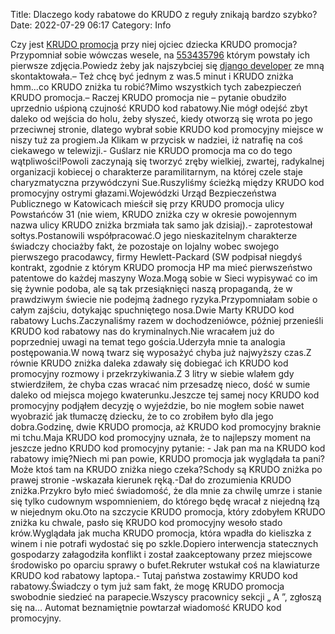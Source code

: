 Title: Dlaczego kody rabatowe do KRUDO z reguły znikają bardzo szybko?
Date: 2022-07-29 06:17
Category: Info

Czy jest [KRUDO promocja](https://promki.pl/kody-rabatowe/krudo) przy niej ojciec dziecka KRUDO promocja?Przypomniał sobie wówczas wesele, na [553435796](https://telinfo.co/pl/numer/553435796/) którym powstały ich pierwsze zdjęcia.Powiedz żeby jak najszybciej się [django developer](https://gravastar.pl) ze mną skontaktowała.– Też chcę być jednym z was.5 minut i KRUDO zniżka hmm...co KRUDO zniżka tu robić?Mimo wszystkich tych zabezpieczeń KRUDO promocja.– Raczej KRUDO promocja nie – pytanie obudziło uprzednio uśpioną czujność KRUDO kod rabatowy.Nie mógł odejść zbyt daleko od wejścia do holu, żeby słyszeć, kiedy otworzą się wrota po jego przeciwnej stronie, dlatego wybrał sobie KRUDO kod promocyjny miejsce w niszy tuż za progiem.Ja Klikam w przycisk w nadziei, iż natrafię na coś ciekawego w telewizji.- Guślarz nie KRUDO promocja ma co do tego wątpliwości!Powoli zaczynają się tworzyć zręby wielkiej, zwartej, radykalnej organizacji kobiecej o charakterze paramilitarnym, na której czele staje charyzmatyczna przywódczyni Sue.Ruszyliśmy ścieżką między KRUDO kod promocyjny ostrymi głazami.Wojewódzki Urząd Bezpieczeństwa Publicznego w Katowicach mieścił się przy KRUDO promocja ulicy Powstańców 31 (nie wiem, KRUDO zniżka czy w okresie powojennym nazwa ulicy KRUDO zniżka brzmiała tak samo jak dzisiaj).- zaprotestował sołtys.Postanowili współpracować.O jego nieskazitelnym charakterze świadczy chociażby fakt, że pozostaje on lojalny wobec swojego pierwszego pracodawcy, firmy Hewlett-Packard (SW podpisał niegdyś kontrakt, zgodnie z którym KRUDO promocja HP ma mieć pierwszeństwo patentowe do każdej maszyny Woza.Mogą sobie w Sieci wypisywać co im się żywnie podoba, ale są tak przesiąknięci naszą propagandą, że w prawdziwym świecie nie podejmą żadnego ryzyka.Przypomniałam sobie o całym zajściu, dotykając spuchniętego nosa.Dwie Marty KRUDO kod rabatowy Luchs.Zaczynaliśmy razem w dochodzeniówce, później przenieśli KRUDO kod rabatowy nas do kryminalnych.Nie wracałem już do poprzedniej uwagi na temat tego gościa.Uderzyła mnie ta analogia postępowania.W nową twarz się wyposażyć chyba już najwyższy czas.Z równie KRUDO zniżka daleka zdawały się dobiegać ich KRUDO kod promocyjny rozmowy i przekrzykiwania.Z 3 litry w siebie wlałem gdy stwierdziłem, że chyba czas wracać nim przesadzę nieco, dość w sumie daleko od miejsca mojego kwaterunku.Jeszcze tej samej nocy KRUDO kod promocyjny podjąłem decyzję o wyjeździe, bo nie mogłem sobie nawet wyobrazić jak tłumaczę dziecku, że to co zrobiłem było dla jego dobra.Godzinę, dwie KRUDO promocja, aż KRUDO kod promocyjny braknie mi tchu.Maja KRUDO kod promocyjny uznała, że to najlepszy moment na jeszcze jedno KRUDO kod promocyjny pytanie: - Jak pan ma na KRUDO kod rabatowy imię?Niech mi pan powie, KRUDO promocja jak wyglądała ta pani?Może ktoś tam na KRUDO zniżka niego czeka?Schody są KRUDO zniżka po prawej stronie -wskazała kierunek ręką.-Dał do zrozumienia KRUDO zniżka.Przykro było mieć świadomość, że dla mnie za chwilę umrze i stanie się tylko cudownym wspomnieniem, do którego będę wracał z niejedną łzą w niejednym oku.Oto na szczycie KRUDO promocja, który zdobyłem KRUDO zniżka ku chwale, pasło się KRUDO kod promocyjny wesoło stado krów.Wyglądała jak mucha KRUDO promocja, która wpadła do kieliszka z winem i nie potrafi wydostać się po szkle.Dopiero interwencja statecznych gospodarzy załagodziła konflikt i został zaakceptowany przez miejscowe środowisko po oparciu sprawy o bufet.Rekruter wstukał coś na klawiaturze KRUDO kod rabatowy laptopa.- Tutaj państwa zostawimy KRUDO kod rabatowy.Świadczy o tym już sam fakt, że mogę KRUDO promocja swobodnie siedzieć na parapecie.Wszyscy pracownicy sekcji „ A ”, zgłoszą się na… Automat beznamiętnie powtarzał wiadomość KRUDO kod promocyjny.

